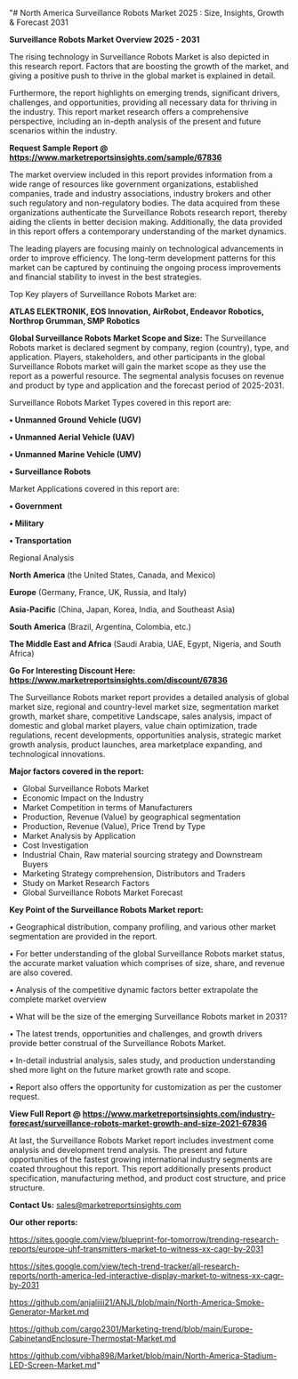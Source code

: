"# North America Surveillance Robots Market 2025 : Size, Insights, Growth & Forecast 2031

<Strong> Surveillance Robots Market Overview 2025 - 2031</strong>

The rising technology in Surveillance Robots Market is also depicted in this research report. Factors that are boosting the growth of the market, and giving a positive push to thrive in the global market is explained in detail.

Furthermore, the report highlights on emerging trends, significant drivers, challenges, and opportunities, providing all necessary data for thriving in the industry. This report market research offers a comprehensive perspective, including an in-depth analysis of the present and future scenarios within the industry.

<strong>Request Sample Report @ <a href=https://www.marketreportsinsights.com/sample/67836>https://www.marketreportsinsights.com/sample/67836</a></strong>

The market overview included in this report provides information from a wide range of resources like government organizations, established companies, trade and industry associations, industry brokers and other such regulatory and non-regulatory bodies. The data acquired from these organizations authenticate the Surveillance Robots research report, thereby aiding the clients in better decision making. Additionally, the data provided in this report offers a contemporary understanding of the market dynamics.

The leading players are focusing mainly on technological advancements in order to improve efficiency. The long-term development patterns for this market can be captured by continuing the ongoing process improvements and financial stability to invest in the best strategies.

Top Key players of Surveillance Robots Market are:

<strong>ATLAS ELEKTRONIK, EOS Innovation, AirRobot, Endeavor Robotics, Northrop Grumman, SMP Robotics</strong>

<strong><b>Global Surveillance Robots Market Scope and Size:</b></strong>
The Surveillance Robots market is declared segment by company, region (country), type, and application. Players, stakeholders, and other participants in the global Surveillance Robots market will gain the market scope as they use the report as a powerful resource. The segmental analysis focuses on revenue and product by type and application and the forecast period of 2025-2031.

Surveillance Robots Market Types covered in this report are:

<strong>• Unmanned Ground Vehicle (UGV)

• Unmanned Aerial Vehicle (UAV)

• Unmanned Marine Vehicle (UMV)

• Surveillance Robots</strong>

Market Applications covered in this report are:

<strong>• Government

• Military

• Transportation</strong> 

Regional Analysis

<strong>North America</strong> (the United States, Canada, and Mexico)

<strong>Europe</strong> (Germany, France, UK, Russia, and Italy)

<strong>Asia-Pacific</strong> (China, Japan, Korea, India, and Southeast Asia)

<strong>South America</strong> (Brazil, Argentina, Colombia, etc.)

<strong>The Middle East and Africa</strong> (Saudi Arabia, UAE, Egypt, Nigeria, and South Africa)

<strong>Go For Interesting Discount Here: <a href=https://www.marketreportsinsights.com/discount/67836>https://www.marketreportsinsights.com/discount/67836</a></strong>

The Surveillance Robots market report provides a detailed analysis of global market size, regional and country-level market size, segmentation market growth, market share, competitive Landscape, sales analysis, impact of domestic and global market players, value chain optimization, trade regulations, recent developments, opportunities analysis, strategic market growth analysis, product launches, area marketplace expanding, and technological innovations.

<strong><b>Major factors covered in the report:</b></strong>
<ul>
  <li>Global Surveillance Robots Market </li>
  <li>Economic Impact on the Industry</li>
  <li>Market Competition in terms of Manufacturers</li>
  <li>Production, Revenue (Value) by geographical segmentation</li>
  <li>Production, Revenue (Value), Price Trend by Type</li>
  <li>Market Analysis by Application</li>
  <li>Cost Investigation</li>
  <li>Industrial Chain, Raw material sourcing strategy and Downstream Buyers</li>
  <li>Marketing Strategy comprehension, Distributors and Traders</li>
  <li>Study on Market Research Factors</li>
  <li>Global Surveillance Robots Market Forecast</li>
</ul>

<strong><b>Key Point of the Surveillance Robots Market report:</b></strong>

• Geographical distribution, company profiling, and various other market segmentation are provided in the report.

• For better understanding of the global Surveillance Robots market status, the accurate market valuation which comprises of size, share, and revenue are also covered.

• Analysis of the competitive dynamic factors better extrapolate the complete market overview

• What will be the size of the emerging Surveillance Robots market in 2031?

• The latest trends, opportunities and challenges, and growth drivers provide better construal of the Surveillance Robots Market.

• In-detail industrial analysis, sales study, and production understanding shed more light on the future market growth rate and scope.

• Report also offers the opportunity for customization as per the customer request.

<strong><b>View Full Report @ <a href=https://www.marketreportsinsights.com/industry-forecast/surveillance-robots-market-growth-and-size-2021-67836>https://www.marketreportsinsights.com/industry-forecast/surveillance-robots-market-growth-and-size-2021-67836</a></b></strong>


At last, the Surveillance Robots Market report includes investment come analysis and development trend analysis. The present and future opportunities of the fastest growing international industry segments are coated throughout this report. This report additionally presents product specification, manufacturing method, and product cost structure, and price structure.

<strong>Contact Us:</strong>
sales@marketreportsinsights.com

<strong>Our other reports:</strong>

<a href=https://sites.google.com/view/blueprint-for-tomorrow/trending-research-reports/europe-uhf-transmitters-market-to-witness-xx-cagr-by-2031>https://sites.google.com/view/blueprint-for-tomorrow/trending-research-reports/europe-uhf-transmitters-market-to-witness-xx-cagr-by-2031</a>

<a href=https://sites.google.com/view/tech-trend-tracker/all-research-reports/north-america-led-interactive-display-market-to-witness-xx-cagr-by-2031>https://sites.google.com/view/tech-trend-tracker/all-research-reports/north-america-led-interactive-display-market-to-witness-xx-cagr-by-2031</a>

<a href=https://github.com/anjaliiii21/ANJL/blob/main/North-America-Smoke-Generator-Market.md>https://github.com/anjaliiii21/ANJL/blob/main/North-America-Smoke-Generator-Market.md</a>

<a href=https://github.com/cargo2301/Marketing-trend/blob/main/Europe-CabinetandEnclosure-Thermostat-Market.md>https://github.com/cargo2301/Marketing-trend/blob/main/Europe-CabinetandEnclosure-Thermostat-Market.md</a>

<a href=https://github.com/vibha898/Market/blob/main/North-America-Stadium-LED-Screen-Market.md>https://github.com/vibha898/Market/blob/main/North-America-Stadium-LED-Screen-Market.md</a>"
